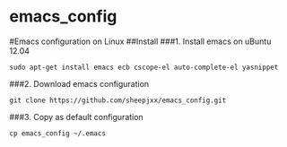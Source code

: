 emacs_config
============
#Emacs configuration on Linux
##Install
###1. Install emacs on uBuntu 12.04
```
sudo apt-get install emacs ecb cscope-el auto-complete-el yasnippet
```
###2. Download emacs configuration
```
git clone https://github.com/sheepjxx/emacs_config.git
```
###3. Copy as default configuration
```
cp emacs_config ~/.emacs
```
